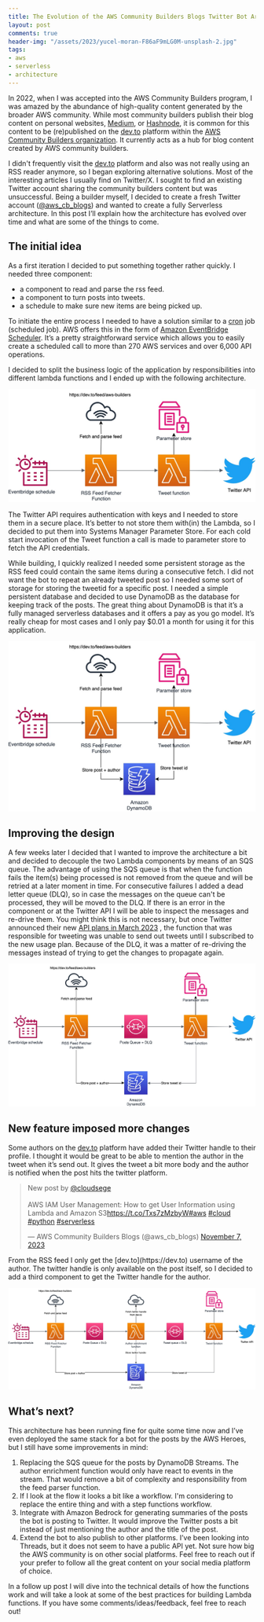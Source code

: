 ```yaml
---
title: The Evolution of the AWS Community Builders Blogs Twitter Bot Architecture
layout: post
comments: true
header-img: "/assets/2023/yucel-moran-F86aF9mLG0M-unsplash-2.jpg"
tags:
- aws
- serverless
- architecture
---
```


In 2022, when I was accepted into the AWS Community Builders program, I was amazed by the abundance of high-quality content generated by the broader AWS community. While most community builders publish their blog content on personal websites, [Medium](https://medium.com/), or [Hashnode](https://hashnode.com/), it is common for this content to be (re)published on the [dev.to](http://dev.to/) platform within the [AWS Community Builders organization](https://dev.to/aws-builders). It currently acts as a hub for blog content created by AWS community builders.

I didn't frequently visit the [dev.to](https://dev.to/) platform and also was not really using an RSS reader anymore, so I began exploring alternative solutions. Most of the interesting articles I usually find on Twitter/X. I sought to find an existing Twitter account sharing the community builders content but was unsuccessful. Being a builder myself, I decided to create a fresh Twitter account ([@aws_cb_blogs](https://twitter.com/aws_cb_blogs)) and wanted to create a fully Serverless architecture. In this post I’ll explain how the architecture has evolved over time and what are some of the things to come.

## The initial idea

As a first iteration I decided to put something together rather quickly. I needed three component:

- a component to read and parse the rss feed.
- a component to turn posts into tweets.
- a schedule to make sure new items are being picked up.

To initiate the entire process I needed to have a solution similar to a [cron](https://en.wikipedia.org/wiki/Cron) job (scheduled job). AWS offers this in the form of [Amazon EventBridge Scheduler](https://aws.amazon.com/blogs/compute/introducing-amazon-eventbridge-scheduler/). It’s a pretty straightforward service which allows you to easily create a scheduled call to more than 270 AWS services and over 6,000 API operations.  

I decided to split the business logic of the application by responsibilities into different lambda functions and I ended up with the following architecture.

![twitter-bot-design-1.jpg](/assets/2023/twitter-bot-design-1.jpg)

The Twitter API requires authentication with keys and I needed to store them in a secure place. It’s better to not store them with(in) the Lambda, so I decided to put them into Systems Manager Parameter Store. For each cold start invocation of the Tweet function a call is made to parameter store to fetch the API credentials.

While building, I quickly realized I needed some persistent storage as the RSS feed could contain the same items during a consecutive fetch. I did not want the bot to repeat an already tweeted post so I needed some sort of storage for storing the tweetid for a specific post. 
I needed a simple persistent database and decided to use DynamoDB as the database for keeping track of the posts. The great thing about DynamoDB is that it’s a fully managed serverless databases and it offers a pay as you go model. It’s really cheap for most cases and I only pay $0.01 a month for using it for this application.

![twitter-bot-design-1a.jpg](/assets/2023/twitter-bot-design-1a.jpg)

## Improving the design

A few weeks later I decided that I wanted to improve the architecture a bit and decided to decouple the two Lambda components by means of an SQS queue. The advantage of using the SQS queue is that when the function fails the  item(s) being processed is not removed from the queue and will be retried at a later moment in time. For consecutive failures I added a dead letter queue (DLQ), so in case the messages on the queue can't be processed, they will be moved to the DLQ. If there is an error in the component or at the Twitter API I will be able to inspect the messages and re-drive them. You might think this is not necessary, but once Twitter announced their new [API plans in March 2023](https://www.theverge.com/2023/3/30/23662832/twitter-api-tiers-free-bot-novelty-accounts-basic-enterprice-monthly-price) , the function that was responsible for tweeting was unable to send out tweets until I subscribed to the new usage plan. Because of the DLQ, it was a matter of re-driving the messages instead of trying to get the changes to propagate again.  

![twitter-bot-design-2.jpg](/assets/2023/twitter-bot-design-2.jpg)

## New feature imposed more changes

Some authors on the [dev.to](http://dev.to) platform have added their Twitter handle to their profile. I thought it would be great to be able to mention the author in the tweet when it’s send out. It gives the tweet a bit more body and the author is notified when the post hits the twitter platform.

<blockquote class="twitter-tweet"><p lang="en" dir="ltr">New post by <a href="https://twitter.com/cloudsege?ref_src=twsrc%5Etfw">@cloudsege</a><br><br>AWS IAM User Management: How to get User Information using Lambda and Amazon S3<a href="https://t.co/Txs7zMzbyW">https://t.co/Txs7zMzbyW</a><a href="https://twitter.com/hashtag/aws?src=hash&amp;ref_src=twsrc%5Etfw">#aws</a> <a href="https://twitter.com/hashtag/cloud?src=hash&amp;ref_src=twsrc%5Etfw">#cloud</a> <a href="https://twitter.com/hashtag/python?src=hash&amp;ref_src=twsrc%5Etfw">#python</a> <a href="https://twitter.com/hashtag/serverless?src=hash&amp;ref_src=twsrc%5Etfw">#serverless</a></p>&mdash; AWS Community Builders Blogs (@aws_cb_blogs) <a href="https://twitter.com/aws_cb_blogs/status/1722026265899675997?ref_src=twsrc%5Etfw">November 7, 2023</a></blockquote> <script async src="https://platform.twitter.com/widgets.js" charset="utf-8"></script>
From the RSS feed I only get the [dev.to](https://dev.to) username of the author. The twitter handle is only available on the post itself, so I decided to add a third component to get the Twitter handle for the author.  

![twitter-bot-design-3.jpg](/assets/2023/twitter-bot-design-3.jpg)

## What’s next?

This architecture has been running fine for quite some time now and I’ve even deployed the same stack for a bot for the posts by the AWS Heroes, but I still have some improvements in mind:

1. Replacing the SQS queue for the posts by DynamoDB Streams. The author enrichment function would only have react to events in the stream. That would remove a bit of complexity and responsibility from the feed parser function.
2. If I look at the flow it looks a bit like a workflow. I'm considering to replace the entire thing and with a step functions workflow.
3. Integrate with Amazon Bedrock for generating summaries of the posts the bot is posting to Twitter. It would improve the Twitter posts a bit instead of just mentioning the author and the title of the post. 
4. Extend the bot to also publish to other platforms. I’ve been looking into Threads, but it does not seem to have a public API yet. Not sure how big the AWS community is on other social platforms. Feel free to reach out if your prefer to follow all the great content on your social media platform of choice.

In a follow up post I will dive into the technical details of how the functions work and will take a look at some of the best practices for building Lambda functions. If you have some comments/ideas/feedback, feel free to reach out!
